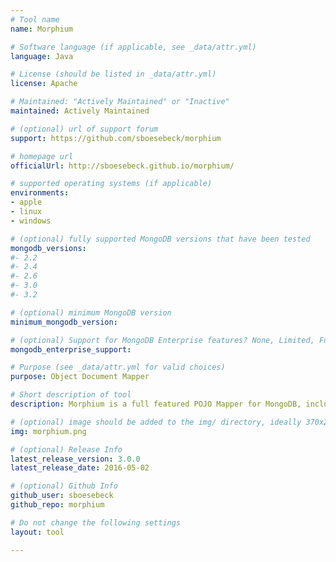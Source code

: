 ```yaml
---
# Tool name
name: Morphium

# Software language (if applicable, see _data/attr.yml)
language: Java

# License (should be listed in _data/attr.yml)
license: Apache

# Maintained: "Actively Maintained" or "Inactive"
maintained: Actively Maintained

# (optional) url of support forum
support: https://github.com/sboesebeck/morphium

# homepage url
officialUrl: http://sboesebeck.github.io/morphium/

# supported operating systems (if applicable)
environments:
- apple
- linux
- windows

# (optional) fully supported MongoDB versions that have been tested
mongodb_versions:
#- 2.2
#- 2.4
#- 2.6
#- 3.0
#- 3.2

# (optional) minimum MongoDB version
minimum_mongodb_version:

# (optional) Support for MongoDB Enterprise features? None, Limited, Full
mongodb_enterprise_support: 

# Purpose (see _data/attr.yml for valid choices)
purpose: Object Document Mapper

# Short description of tool
description: Morphium is a full featured POJO Mapper for MongoDB, including cluster awareness, declarative caching and many more features

# (optional) image should be added to the img/ directory, ideally 370x200px
img: morphium.png

# (optional) Release Info
latest_release_version: 3.0.0
latest_release_date: 2016-05-02

# (optional) Github Info
github_user: sboesebeck
github_repo: morphium

# Do not change the following settings
layout: tool

---
```

